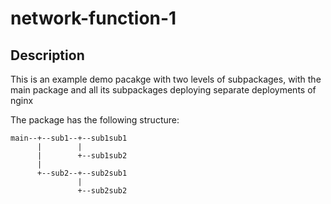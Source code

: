 # network-function-1

## Description
This is an example demo pacakge with two levels of subpackages, with the main package and all its subpackages deploying
separate deployments of nginx

The package has the following structure:

```
main--+--sub1--+--sub1sub1
      |        |
      |        +--sub1sub2
      |
      +--sub2--+--sub2sub1
               |
               +--sub2sub2
```